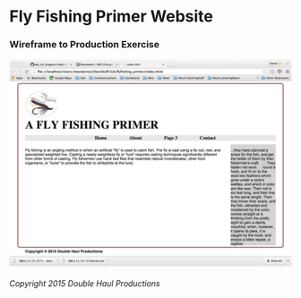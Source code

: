 # Fly Fishing Primer Website
### Wireframe to Production Exercise
![Alt text](FlyFishingSite.jpg)

###### Copyright 2015 Double Haul Productions
